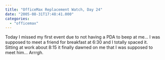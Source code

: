 ```yaml
---
title: "OfficeMax Replacement Watch, Day 24"
date: "2005-08-31T17:48:41.000"
categories: 
  - "officemax"
---
```


Today I missed my first event due to not having a PDA to beep at me... I was supposed to meet a friend for breakfast at 6:30 and I totally spaced it. Sitting at work about 8:15 it finally dawned on me that I was supposed to meet him... Arrrgh.
